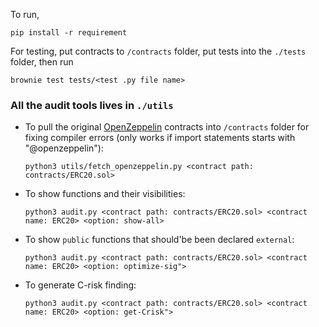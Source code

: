 
To run, 
```
pip install -r requirement
```

For testing, put contracts to `/contracts` folder, put tests into the `./tests` folder, then run
```
brownie test tests/<test .py file name>
```

### All the audit tools lives in `./utils`

* To pull the original [OpenZeppelin](https://github.com/OpenZeppelin/openzeppelin-contracts) contracts into `/contracts` folder for fixing compiler errors (only works if import statements starts with "@openzeppelin"):
    ```
    python3 utils/fetch_openzeppelin.py <contract path: contracts/ERC20.sol>
    ```
* To show functions and their visibilities:
    ```
    python3 audit.py <contract path: contracts/ERC20.sol> <contract name: ERC20> <option: show-all> 
    ```
* To show `public` functions that should'be been declared `external`:
    ```
    python3 audit.py <contract path: contracts/ERC20.sol> <contract name: ERC20> <option: optimize-sig"> 
    ```
* To generate C-risk finding:
    ```
    python3 audit.py <contract path: contracts/ERC20.sol> <contract name: ERC20> <option: get-Crisk"> 
    ```
